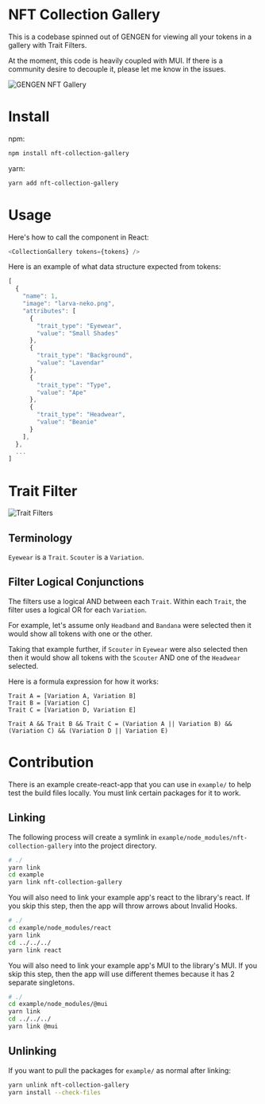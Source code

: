 # NFT Collection Gallery

This is a codebase spinned out of GENGEN for viewing all your tokens in a gallery with Trait Filters.

At the moment, this code is heavily coupled with MUI. If there is a community desire to decouple it, please let me know in the issues.

![GENGEN NFT Gallery](https://raw.githubusercontent.com/tansanDOTeth/gengen-nft-gallery/main/.github/images/gengen-nft-gallery-preview.png)

# Install

npm:

```bash
npm install nft-collection-gallery
```

yarn:

```bash
yarn add nft-collection-gallery
```

# Usage

Here's how to call the component in React:

```javascript
<CollectionGallery tokens={tokens} />
```

Here is an example of what data structure expected from tokens:

```javascript
[
  {
    "name": 1,
    "image": "larva-neko.png",
    "attributes": [
      {
        "trait_type": "Eyewear",
        "value": "Small Shades"
      },
      {
        "trait_type": "Background",
        "value": "Lavendar"
      },
      {
        "trait_type": "Type",
        "value": "Ape"
      },
      {
        "trait_type": "Headwear",
        "value": "Beanie"
      }
    ],
  },
  ...
]
```

# Trait Filter

![Trait Filters](https://raw.githubusercontent.com/tansanDOTeth/gengen-nft-gallery/main/.github/images/trailt-filters.png)

## Terminology

`Eyewear` is a `Trait`. `Scouter` is a `Variation`.

## Filter Logical Conjunctions

The filters use a logical AND between each `Trait`. Within each `Trait`, the filter uses a logical OR for each `Variation`.

For example, let's assume only `Headband` and `Bandana` were selected then it would show all tokens with one or the other.

Taking that example further, if `Scouter` in `Eyewear` were also selected then then it would show all tokens with the `Scouter` AND one of the `Headwear` selected.

Here is a formula expression for how it works:

```
Trait A = [Variation A, Variation B]
Trait B = [Variation C]
Trait C = [Variation D, Variation E]

Trait A && Trait B && Trait C = (Variation A || Variation B) && (Variation C) && (Variation D || Variation E)
```

# Contribution

There is an example create-react-app that you can use in `example/` to help test the build files locally. You must link certain packages for it to work.

## Linking

The following process will create a symlink in `example/node_modules/nft-collection-gallery` into the project directory.

```bash
# ./
yarn link
cd example
yarn link nft-collection-gallery
```

You will also need to link your example app's react to the library's react. If you skip this step, then the app will throw arrows about Invalid Hooks.

```bash
# ./
cd example/node_modules/react
yarn link
cd ../../../
yarn link react
```

You will also need to link your example app's MUI to the library's MUI. If you skip this step, then the app will use different themes because it has 2 separate singletons.

```bash
# ./
cd example/node_modules/@mui
yarn link
cd ../../../
yarn link @mui
```

## Unlinking

If you want to pull the packages for `example/` as normal after linking:

```bash
yarn unlink nft-collection-gallery
yarn install --check-files
```
